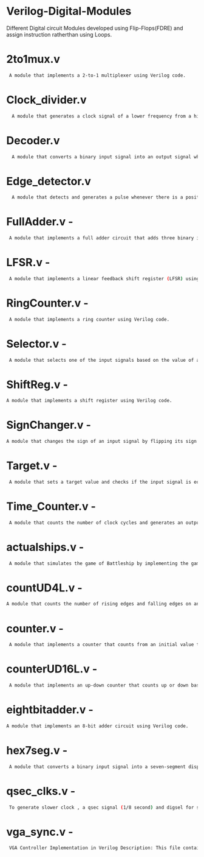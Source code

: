 # Verilog-Digital-Modules
Different Digital circuit Modules developed using Flip-Flops(FDRE) and assign instruction ratherthan using Loops.

# 2to1mux.v

```bash
 A module that implements a 2-to-1 multiplexer using Verilog code.
```

# Clock_divider.v

```bash
  A module that generates a clock signal of a lower frequency from a higher frequency input clock signal.
```

# Decoder.v

```bash
  A module that converts a binary input signal into an output signal where only one of the output bits is high at a time.
```

# Edge_detector.v 

```bash
  A module that detects and generates a pulse whenever there is a positive edge or a negative edge on an input signal.
```

# FullAdder.v -
```bash
 A module that implements a full adder circuit that adds three binary input signals.
 ```

# LFSR.v -

```bash
 A module that implements a linear feedback shift register (LFSR) using Verilog code and this can be used as random number generation.
```
# RingCounter.v -
```bash
 A module that implements a ring counter using Verilog code.
```
# Selector.v -
```bash
 A module that selects one of the input signals based on the value of a select signal.
 ```

# ShiftReg.v - 
```bash
A module that implements a shift register using Verilog code.
```
# SignChanger.v - 
```bash
A module that changes the sign of an input signal by flipping its sign bit.
```
# Target.v -
```bash
 A module that sets a target value and checks if the input signal is equal to the target value.
```
# Time_Counter.v -
```bash
 A module that counts the number of clock cycles and generates an output signal when a specific time period has elapsed.
```
# actualships.v -
```bash
 A module that simulates the game of Battleship by implementing the game logic using Verilog code.
```
# countUD4L.v - 
```bash
A module that counts the number of rising edges and falling edges on an input signal.
```
# counter.v -
```bash
 A module that implements a counter that counts from an initial value to a maximum value and then resets back to the initial value.
```
# counterUD16L.v -
```bash
 A module that implements an up-down counter that counts up or down based on the direction control signal.
```
# eightbitadder.v - 
```bash
A module that implements an 8-bit adder circuit using Verilog code.
```
# hex7seg.v -
```bash
 A module that converts a binary input signal into a seven-segment display output for displaying hexadecimal digits.
```
# qsec_clks.v -
```bash
 To generate slower clock , a qsec signal (1/8 second) and digsel for selector.v module as select-line.
```
# vga_sync.v -
```bash
 VGA Controller Implementation in Verilog Description: This file contains the Verilog code for implementing a VGA controller. The VGA controller is responsible for generating the video signals required to display an image on a VGA monitor. The controller synchronizes the timing of the various video signals, such as the horizontal and vertical sync signals, and generates the pixel clock signal. The VGA controller also controls the timing of the display of each pixel and manages the memory required to store the image data.
```
